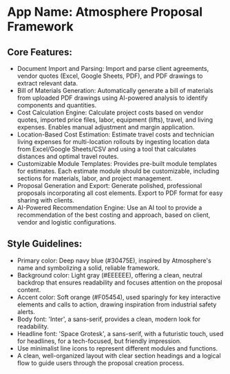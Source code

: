 # **App Name**: Atmosphere Proposal Framework

## Core Features:

- Document Import and Parsing: Import and parse client agreements, vendor quotes (Excel, Google Sheets, PDF), and PDF drawings to extract relevant data.
- Bill of Materials Generation: Automatically generate a bill of materials from uploaded PDF drawings using AI-powered analysis to identify components and quantities.
- Cost Calculation Engine: Calculate project costs based on vendor quotes, imported price files, labor, equipment (lifts), travel, and living expenses. Enables manual adjustment and margin application.
- Location-Based Cost Estimation: Estimate travel costs and technician living expenses for multi-location rollouts by ingesting location data from Excel/Google Sheets/CSV and using a tool that calculates distances and optimal travel routes.
- Customizable Module Templates: Provides pre-built module templates for estimates. Each estimate module should be customizable, including sections for materials, labor, and project management.
- Proposal Generation and Export: Generate polished, professional proposals incorporating all cost elements. Export to PDF format for easy sharing with clients.
- AI-Powered Recommendation Engine: Use an AI tool to provide a recommendation of the best costing and approach, based on client, vendor and logistic configurations.

## Style Guidelines:

- Primary color: Deep navy blue (#30475E), inspired by Atmosphere's name and symbolizing a solid, reliable framework.
- Background color: Light gray (#EEEEEE), offering a clean, neutral backdrop that ensures readability and focuses attention on the proposal content.
- Accent color: Soft orange (#F05454), used sparingly for key interactive elements and calls to action, drawing inspiration from industrial safety alerts.
- Body font: 'Inter', a sans-serif, provides a clean, modern look for readability.
- Headline font: 'Space Grotesk', a sans-serif, with a futuristic touch, used for headlines, for a tech-focused, but friendly impression.
- Use minimalist line icons to represent different modules and functions.
- A clean, well-organized layout with clear section headings and a logical flow to guide users through the proposal creation process.
